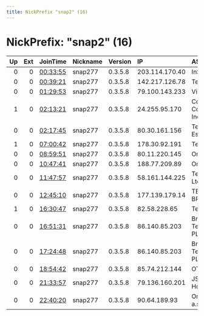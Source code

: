 ```yaml
---
title: NickPrefix "snap2" (16)
---
```


# NickPrefix: "snap2" (16)

|   Up |   Ext | JoinTime                                                                                            | Nickname   | Version   | IP             | AS                             | CC   |   ORp |   Dirp | OS    | Contact   |   eFamMembers |
|-----:|------:|:----------------------------------------------------------------------------------------------------|:-----------|:----------|:---------------|:-------------------------------|:-----|------:|-------:|:------|:----------|--------------:|
|    0 |     0 | [00:33:55](https://metrics.torproject.org/rs.html#details/3D62A18F451C52E7EF8CB1B4578D343F58C3DFF7) | snap277    | 0.3.5.8   | 203.114.170.40 | InSPire Net Ltd                | nz   | 42429 |      0 | Linux | None      |             1 |
|    0 |     0 | [00:39:21](https://metrics.torproject.org/rs.html#details/032CD2F6798473610250772D37883DFFC211022B) | snap277    | 0.3.5.8   | 142.217.126.78 | Telebec                        | ca   | 39171 |      0 | Linux | None      |             1 |
|    0 |     0 | [01:29:53](https://metrics.torproject.org/rs.html#details/946BE278600A86BC03051966B5692E5D3DEA0008) | snap277    | 0.3.5.8   | 79.100.143.233 | Vivacom                        | bg   | 43925 |      0 | Linux | None      |             1 |
|    1 |     0 | [02:13:21](https://metrics.torproject.org/rs.html#details/DF5C6C315A85B2410DD1C17404136266AE2BF567) | snap277    | 0.3.5.8   | 24.255.95.170  | Cox Communications Inc.        | us   | 41491 |      0 | Linux | None      |             1 |
|    0 |     0 | [02:17:45](https://metrics.torproject.org/rs.html#details/F734B5500642134046BBC9136781D28AF46FB12F) | snap277    | 0.3.5.8   | 80.30.161.156  | Telefonica De Espana           | es   | 39285 |      0 | Linux | None      |             1 |
|    1 |     0 | [07:00:42](https://metrics.torproject.org/rs.html#details/1665C42CC705080FCAAFA24920C4EE53E2D20939) | snap277    | 0.3.5.8   | 178.30.92.191  | Telenor Norge AS               | se   | 41177 |      0 | Linux | None      |             1 |
|    0 |     0 | [08:59:51](https://metrics.torproject.org/rs.html#details/390A6647748ABDDC450F732852FB80C085E4DEBE) | snap277    | 0.3.5.8   | 80.11.220.145  | Orange                         | fr   | 35211 |      0 | Linux | None      |             1 |
|    0 |     0 | [10:47:41](https://metrics.torproject.org/rs.html#details/1552C97A985C6DA864438A5F00D14FB1671E62EB) | snap277    | 0.3.5.8   | 188.77.209.89  | Orange Espagne SA              | es   | 34181 |      0 | Linux | None      |             1 |
|    0 |     0 | [11:47:57](https://metrics.torproject.org/rs.html#details/6A47C306908218632B8DF66D66BC71B9BF1C26AF) | snap277    | 0.3.5.8   | 58.161.144.225 | Telstra Corporation Ltd        | au   | 33683 |      0 | Linux | None      |             1 |
|    0 |     0 | [12:45:10](https://metrics.torproject.org/rs.html#details/561D7456C9D6E86B8A406B8CEA357611C492CFD7) | snap277    | 0.3.5.8   | 177.139.179.14 | TELEFu00D4NICA BRASIL S.A      | br   | 43795 |      0 | Linux | None      |             1 |
|    1 |     0 | [16:30:47](https://metrics.torproject.org/rs.html#details/EC16404467D39AA39D5223D637FB1864B653A2DF) | snap277    | 0.3.5.8   | 82.58.228.65   | Telecom Italia                 | it   | 44599 |      0 | Linux | None      |             1 |
|    0 |     0 | [16:51:31](https://metrics.torproject.org/rs.html#details/515459F21AB7A69B11042C1698D0AA1DCC9CFF4B) | snap277    | 0.3.5.8   | 86.140.85.203  | British Telecommunications PLC | gb   | 44405 |      0 | Linux | None      |             1 |
|    0 |     0 | [17:24:48](https://metrics.torproject.org/rs.html#details/AD46293492CE3364FDE9BFA1626AB7EBC5962A47) | snap277    | 0.3.5.8   | 86.140.85.203  | British Telecommunications PLC | gb   | 40771 |      0 | Linux | None      |             1 |
|    0 |     0 | [18:54:42](https://metrics.torproject.org/rs.html#details/1E3DA8F9CB0BA84DA57B7BB3B018376D342A68E9) | snap277    | 0.3.5.8   | 85.74.212.144  | OTEnet S.A.                    | gr   | 39169 |      0 | Linux | None      |             1 |
|    0 |     0 | [21:33:57](https://metrics.torproject.org/rs.html#details/4520EF1AC8F2EE0049F879D42542DAD71CEE56FC) | snap277    | 0.3.5.8   | 79.136.160.201 | JSC ER-Telecom Holding         | ru   | 39975 |      0 | Linux | None      |             1 |
|    0 |     0 | [22:40:20](https://metrics.torproject.org/rs.html#details/F7C1031AC5D97D52E8A77C7F58EF3FE8C91431EC) | snap277    | 0.3.5.8   | 90.64.189.93   | Orange Slovensko a.s.          | sk   | 35331 |      0 | Linux | None      |             1 |

